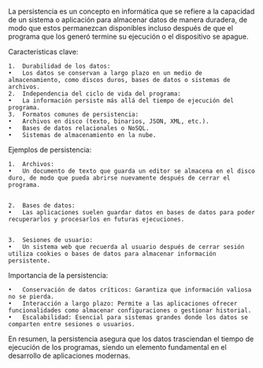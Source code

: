 La persistencia es un concepto en informática que se refiere a la capacidad de un sistema o aplicación para almacenar datos de manera duradera, de modo que estos permanezcan disponibles incluso después de que el programa que los generó termine su ejecución o el dispositivo se apague.

Características clave:

	1.	Durabilidad de los datos:
	•	Los datos se conservan a largo plazo en un medio de almacenamiento, como discos duros, bases de datos o sistemas de archivos.
	2.	Independencia del ciclo de vida del programa:
	•	La información persiste más allá del tiempo de ejecución del programa.
	3.	Formatos comunes de persistencia:
	•	Archivos en disco (texto, binarios, JSON, XML, etc.).
	•	Bases de datos relacionales o NoSQL.
	•	Sistemas de almacenamiento en la nube.

Ejemplos de persistencia:

	1.	Archivos:
	•	Un documento de texto que guarda un editor se almacena en el disco duro, de modo que pueda abrirse nuevamente después de cerrar el programa.


	2.	Bases de datos:
	•	Las aplicaciones suelen guardar datos en bases de datos para poder recuperarlos y procesarlos en futuras ejecuciones.


	3.	Sesiones de usuario:
	•	Un sistema web que recuerda al usuario después de cerrar sesión utiliza cookies o bases de datos para almacenar información persistente.

Importancia de la persistencia:

	•	Conservación de datos críticos: Garantiza que información valiosa no se pierda.
	•	Interacción a largo plazo: Permite a las aplicaciones ofrecer funcionalidades como almacenar configuraciones o gestionar historial.
	•	Escalabilidad: Esencial para sistemas grandes donde los datos se comparten entre sesiones o usuarios.

En resumen, la persistencia asegura que los datos trasciendan el tiempo de ejecución de los programas, siendo un elemento fundamental en el desarrollo de aplicaciones modernas.